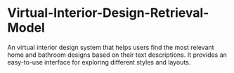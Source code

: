 # Virtual-Interior-Design-Retrieval-Model
An virtual interior design system that helps users find the most relevant home and bathroom designs based on their text descriptions. It provides an easy-to-use interface for exploring different styles and layouts.
